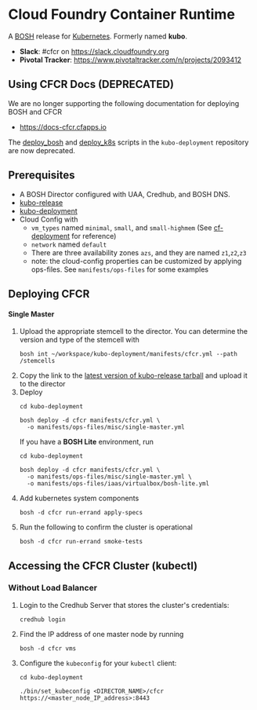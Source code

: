 # Cloud Foundry Container Runtime
A [BOSH](http://bosh.io/) release for [Kubernetes](http://kubernetes.io).  Formerly named **kubo**.

- **Slack**: #cfcr on https://slack.cloudfoundry.org
- **Pivotal Tracker**: https://www.pivotaltracker.com/n/projects/2093412

## Using CFCR Docs (DEPRECATED)

We are no longer supporting the following documentation for deploying BOSH and CFCR
* https://docs-cfcr.cfapps.io

The [deploy_bosh](https://github.com/cloudfoundry-incubator/kubo-deployment/blob/master/bin/deploy_bosh)
and [deploy_k8s](https://github.com/cloudfoundry-incubator/kubo-deployment/blob/master/bin/deploy_k8s)
scripts in the `kubo-deployment` repository are now deprecated.

## Prerequisites
- A BOSH Director configured with UAA, Credhub, and BOSH DNS.
- [kubo-release](https://github.com/cloudfoundry-incubator/kubo-release)
- [kubo-deployment](https://github.com/cloudfoundry-incubator/kubo-deployment)
- Cloud Config with 
  - `vm_types` named `minimal`, `small`, and `small-highmem` (See [cf-deployment](https://github.com/cloudfoundry/cf-deployment) for reference)
  - `network` named `default`
  - There are three availability zones `azs`, and they are named `z1`,`z2`,`z3`
  - note: the cloud-config properties can be customized by applying ops-files. See `manifests/ops-files` for some examples

## Deploying CFCR

#### Single Master
1. Upload the appropriate stemcell to the director. You can determine the version and type of the stemcell with  
	```
	bosh int ~/workspace/kubo-deployment/manifests/cfcr.yml --path /stemcells
	```
1. Copy the link to the [latest version of kubo-release tarball](https://github.com/cloudfoundry-incubator/kubo-release/releases/latest) and upload it to the director  
1. Deploy
	```
	cd kubo-deployment

	bosh deploy -d cfcr manifests/cfcr.yml \
	  -o manifests/ops-files/misc/single-master.yml
	```
	If you have a **BOSH Lite** environment, run
	```
	cd kubo-deployment

	bosh deploy -d cfcr manifests/cfcr.yml \
	  -o manifests/ops-files/misc/single-master.yml \
	  -o manifests/ops-files/iaas/virtualbox/bosh-lite.yml
	```
1. Add kubernetes system components
	```
	bosh -d cfcr run-errand apply-specs
	```
1. Run the following to confirm the cluster is operational
	```
	bosh -d cfcr run-errand smoke-tests
	```
## Accessing the CFCR Cluster (kubectl)

### Without Load Balancer
1. Login to the Credhub Server that stores the cluster's credentials:
	```
	credhub login
	```
1. Find the IP address of one master node by running 
	```
	bosh -d cfcr vms
	```
1. Configure the `kubeconfig` for your `kubectl` client:
	```
	cd kubo-deployment

	./bin/set_kubeconfig <DIRECTOR_NAME>/cfcr https://<master_node_IP_address>:8443
	```
